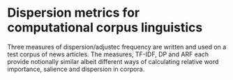 # Dispersion metrics for computational corpus linguistics 

Three measures of dispersion/adjustec frequency are written and used on a test corpus of news articles. The measures, TF-IDF, DP and ARF each provide notionally similar albeit different ways of calculating relative word importance, salience and dispersion in corpora. 
